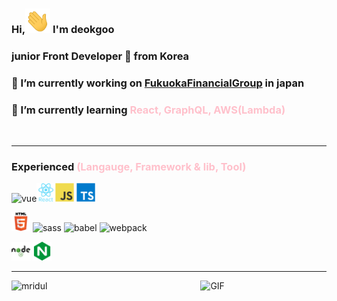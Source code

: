 ### Hi,<img src="https://raw.githubusercontent.com/ABSphreak/ABSphreak/master/gifs/Hi.gif" width="40px" /> I'm deokgoo

### junior Front Developer 🚀 from Korea

### 🔭 I’m currently working on [FukuokaFinancialGroup](https://www.fukuokabank.co.jp) in japan
### 🌱 I’m currently learning <span style="color: pink"> React, GraphQL, AWS(Lambda) </span>

<br/>

<hr/>

### Experienced <span style="color: pink">(Langauge, Framework & lib, Tool)</span>

<p align="left"><img src="https://devicons.github.io/devicon/devicon.git/icons/vuejs/vuejs-original-wordmark.svg" alt="vue" width="30" height="30"/><img src="https://raw.githubusercontent.com/devicons/devicon/master/icons/react/react-original-wordmark.svg" alt="react" width="30" height="30"/><img src="https://raw.githubusercontent.com/devicons/devicon/master/icons/javascript/javascript-original.svg" alt="javascript" width="30" height="30"/> <img src="https://raw.githubusercontent.com/devicons/devicon/master/icons/typescript/typescript-original.svg" alt="typescript" width="30" height="30"/>

<img src="https://raw.githubusercontent.com/devicons/devicon/master/icons/html5/html5-original-wordmark.svg" alt="html5" width="30" height="30"/> <img src="https://devicons.github.io/devicon/devicon.git/icons/sass/sass-original.svg" alt="sass" width="30" height="30"/> <img src="https://devicons.github.io/devicon/devicon.git/icons/babel/babel-original.svg" alt="babel" width="30" height="30"/> <img src="https://devicons.github.io/devicon/devicon.git/icons/webpack/webpack-original-wordmark.svg" alt="webpack" width="30" height="30"/> 

<img src="https://raw.githubusercontent.com/devicons/devicon/master/icons/nodejs/nodejs-original-wordmark.svg" alt="nodejs" width="30" height="30"/> <img src="https://raw.githubusercontent.com/devicons/devicon/master/icons/nginx/nginx-original.svg" alt="nginx" width="30" height="30"/></p><p align="center"> 

<hr/>

<img align="right" width="40%"  alt="GIF" src="https://media.giphy.com/media/836HiJc7pgzy8iNXCn/giphy.gif" />

<img align="left" width="55%"  src="https://github-readme-stats.vercel.app/api?username=deokgoo&show_icons=true&hide_border=true" alt="mridul" /> </p>
<br/>
<br/>